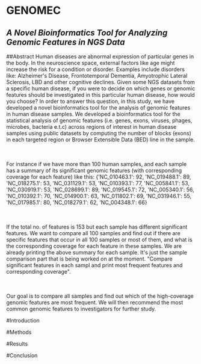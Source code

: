 # GENOMEC
## <i>A Novel Bioinformatics Tool for Analyzing Genomic Features in NGS Data</i>

##Abstract
Human diseases are abnormal expression of particular genes in the body. In the neuroscience space, external factors like age might increase the risk for a condition or disorder. Examples include disorders like: Alzheimer's Disease, Frontotemporal Dementia, Amyotrophic Lateral Sclerosis, LBD and other cognitive declines. Given some NGS datasets from a specific human disease, if you were to decide on which genes or genomic features should be investigated in this particular human disease, how would you choose? In order to answer this question, in this study, we have developed a novel bioinformatics tool for the analysis of genomic features in human disease samples. 
We developed a bioinformatics tool for the statistical analysis of genomic features (i.e. genes, exons, viruses, phages, microbes, bacteria e.t.c) across regions of interest in human disease samples using public datasets by computing the number of blocks (exons) in each targeted region or Browser Extensible Data (BED) line in the sample. 

<br><br>
For instance if we have more than 100 human samples, and each sample has a summary of its significant genomic features (with corresponding coverage for each feature) like this: {'NC_010463.1': 92, 'NC_019488.1': 89, 'NC_018275.1': 53, 'NC_031129.1': 53, 'NC_010393.1': 77, 'NC_005841.1': 53, 'NC_030919.1': 53, 'NC_028699.1': 89, 'NC_019545.1': 72, 'NC_005340.1': 56, 'NC_010392.1': 70, 'NC_014900.1': 63, 'NC_011802.1': 69, 'NC_031946.1': 55, 'NC_017985.1': 80, 'NC_018279.1': 62, 'NC_004348.1': 66} 

<br><br>
If the total no. of features is 153 but each sample has different significant features. We want to compare all 100 samples and find out if there are specific features that occur in all 100 samples or most of them, and what is the corresponding coverage for each feature in these samples. We are already printing the above summary for each sample. It's just the sample comparison part that is being worked on at the moment. "Compare significant features in each sampl and print most frequent features and corresponding coverage". 

<br><br>
Our goal is to compare all samples and find out which of the high-coverage genomic features are most frequent. We will then recommend the most common genomic features to investigators for further study.

#Introduction

#Methods

#Results

#Conclusion
